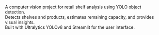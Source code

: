 A computer vision project for retail shelf analysis using YOLO object detection.  
Detects shelves and products, estimates remaining capacity, and provides visual insights.  
Built with Ultralytics YOLOv8 and Streamlit for the user interface.